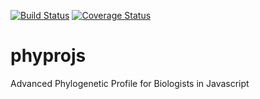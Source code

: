 [![Build Status](https://travis-ci.org/daviortega/phyprojs.svg?branch=master)](https://travis-ci.org/daviortega/phyprojs)
[![Coverage Status](https://coveralls.io/repos/github/daviortega/phyprojs/badge.svg?branch=develop)](https://coveralls.io/github/daviortega/phyprojs?branch=develop)
# phyprojs
Advanced Phylogenetic Profile for Biologists in Javascript
